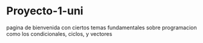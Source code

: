 # Proyecto-1-uni
 pagina de bienvenida con ciertos temas fundamentales sobre programacion como los condicionales, ciclos, y vectores
